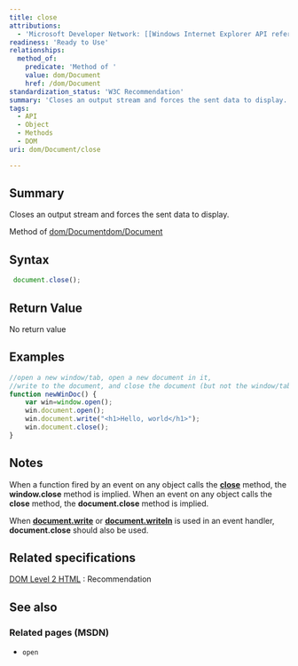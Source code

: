 ```yaml
---
title: close
attributions:
  - 'Microsoft Developer Network: [[Windows Internet Explorer API reference](http://msdn.microsoft.com/en-us/library/ie/hh828809%28v=vs.85%29.aspx) Article]'
readiness: 'Ready to Use'
relationships:
  method_of:
    predicate: 'Method of '
    value: dom/Document
    href: /dom/Document
standardization_status: 'W3C Recommendation'
summary: 'Closes an output stream and forces the sent data to display.'
tags:
  - API
  - Object
  - Methods
  - DOM
uri: dom/Document/close

---
```

## <span>Summary</span>

Closes an output stream and forces the sent data to display.

Method of [dom/Document](/dom/Document)[dom/Document](/dom/Document)

## <span>Syntax</span>

``` js
 document.close();
```

## <span>Return Value</span>

No return value

## <span>Examples</span>

``` js
//open a new window/tab, open a new document in it,
//write to the document, and close the document (but not the window/tab)
function newWinDoc() {
    var win=window.open();
    win.document.open();
    win.document.write("<h1>Hello, world</h1>");
    win.document.close();
}
```

## <span>Notes</span>

When a function fired by an event on any object calls the [**close**](/dom/Window/close) method, the **window.close** method is implied. When an event on any object calls the ****close**** method, the **document.close** method is implied.

When [**document.write**](/dom/Document/write) or [**document.writeln**](/dom/Document/writeln) is used in an event handler, **document.close** should also be used.

## <span>Related specifications</span>

[DOM Level 2 HTML](http://www.w3org/TR/DOM-Level-2-HTML/)
:   Recommendation

## <span>See also</span>

### <span>Related pages (MSDN)</span>

-   `open`
